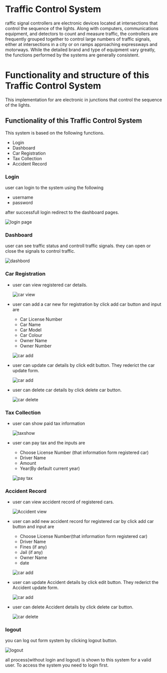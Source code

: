 # Traffic Control System
raffic signal controllers are electronic devices located at intersections that control the sequence of the lights. Along with computers, communications equipment, and detectors to count and measure traffic, the controllers are frequently grouped together to control large numbers of traffic signals, either at intersections in a city or on ramps approaching expressways and motorways. While the detailed brand and type of equipment vary greatly, the functions performed by the systems are generally consistent.
# Functionality and structure of this Traffic Control System
This implementation for are electronic in junctions that control the sequence of the lights.
## Functionality of this Traffic Control System 
This system is based on the following functions.

- Login
- Dashboard
- Car Registration
- Tax Collection
- Accident Record

### Login
user can login to the system using the following
- username
- password

after successfull login redirect to the dashboard pages.

![login page](imgss/loginpage.jpg)

### Dashboard
user can see traffic status and controll traffic signals.
they can open or close the signals to control traffic.

![dashbord](imgss/Dashbord.jpg)
### Car Registration
- user can view registered car details.

  ![car view](imgss/car%20view.jpg)
- user can add a car new for registration by click add car button and input are 
  - Car License Number
  - Car Name
  - Car Model
  - Car Colour
  - Owner Name
  - Owner Number

  ![car add](imgss/car%20view.jpg)
- user can update car details by click edit button. They rederict the car update form.

  ![car add](imgss/carupdate.jpg)
- user can delete car details by click delete car button.

  ![car delete](imgss/cardelete.jpg)

### Tax Collection
- user can show paid tax information

  ![taxshow](imgss/taxview.jpg)
- user can pay tax and the inputs are
  - Choose License Number (that information form registered car)
  - Driver Name
  - Amount
  - Year(By default current year)
  
  ![pay tax](imgss/paytax.jpg)

### Accident Record
- user can view accident record of registered cars.

  ![Accident view](imgss/Accidentview.jpg)
- user can add new accident record for registered car by click add car button and input are 
  - Choose License Number(that information form registered car)
  - Driver Name
  - Fines (if any)
  - Jail (if any)
  - Owner Name
  - date

  ![car add](imgss/accidentadd.jpg)
- user can update Accident details by click edit button. They rederict the Accident update form.

  ![car add](imgss/accidentupdate.jpg)
- user can delete Accident details by click delete car button.

  ![car delete](imgss/accidentdelete.jpg)
### logout
you can log out form system by clicking logout button.

![logout](imgss/logout.jpg)

all process(without login and logout) is shown to this system for a valid user. To access the system you need to login first.